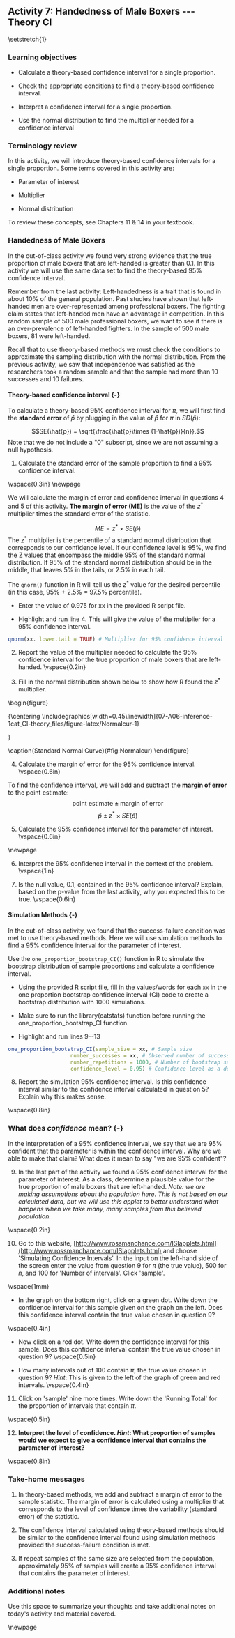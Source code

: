 ## Activity 7:  Handedness of Male Boxers --- Theory CI

\setstretch{1}

### Learning objectives

* Calculate a theory-based confidence interval for a single proportion.

* Check the appropriate conditions to find a theory-based confidence interval.

* Interpret a confidence interval for a single proportion.

* Use the normal distribution to find the multiplier needed for a confidence interval

### Terminology review

In this activity, we will introduce theory-based confidence intervals for a single proportion. Some terms covered in this activity are:

* Parameter of interest

* Multiplier

* Normal distribution

To review these concepts, see Chapters 11 & 14 in your textbook.

### Handedness of Male Boxers

In the out-of-class activity we found very strong evidence that the true proportion of male boxers that are left-handed is greater than 0.1.  In this activity we will use the same data set to find the theory-based 95\% confidence interval.

Remember from the last activity: Left-handedness is a trait that is found in about 10\% of the general population. Past studies have shown that left-handed men are over-represented among professional boxers. The fighting claim states that left-handed men have an advantage in competition.  In this random sample of 500 male professional boxers, we want to see if there is an over-prevalence of left-handed fighters.  In the sample of 500 male boxers, 81 were left-handed.

Recall that to use theory-based methods we must check the conditions to approximate the sampling distribution with the normal distribution.  From the previous activity, we saw that independence was satisfied as the researchers took a random sample and that the sample had more than 10 successes and 10 failures.

#### Theory-based confidence interval {-}

To calculate a theory-based 95\% confidence interval for $\pi$, we will first find the **standard error** of $\hat{p}$ by plugging in the value of $\hat{p}$ for $\pi$ in $SD(\hat{p})$:

$$SE(\hat{p}) = \sqrt{\frac{\hat{p}\times (1-\hat{p})}{n}}.$$
Note that we do not include a "0" subscript, since we are not assuming a null hypothesis. 

1.  Calculate the standard error of the sample proportion to find a 95\% confidence interval.

\vspace{0.3in}
\newpage

We will calculate the margin of error and confidence interval in questions 4 and 5 of this activity. **The margin of error (ME)** is the value of the $z^*$ multiplier times the standard error of the statistic.

$$ME = z^* \times SE(\hat{p})$$
The $z^*$ multiplier is the percentile of a standard normal distribution that corresponds to our confidence level. If our confidence level is 95\%, we find the Z values that encompass the middle 95\% of the standard normal distribution.  If 95\% of the standard normal distribution should be in the middle, that leaves 5\% in the tails, or 2.5\% in each tail.  

The `qnorm()` function in R will tell us the $z^*$ value for the desired percentile (in this case, 95\% + 2.5\% = 97.5\% percentile). 

* Enter the value of 0.975 for xx in the provided R script file. 

* Highlight and run line 4. This will give the value of the multiplier for a 95\% confidence interval.


```r
qnorm(xx. lower.tail = TRUE) # Multiplier for 95% confidence interval
```

2. Report the value of the multiplier needed to calculate the 95\% confidence interval for the true proportion of male boxers that are left-handed.
\vspace{0.2in}

3. Fill in the normal distribution shown below to show how R found the $z^*$ multiplier.

\begin{figure}

{\centering \includegraphics[width=0.45\linewidth]{07-A06-inference-1cat_CI-theory_files/figure-latex/Normalcur-1} 

}

\caption{Standard Normal Curve}(\#fig:Normalcur)
\end{figure}

4.  Calculate the margin of error for the 95\% confidence interval.
\vspace{0.6in}

To find the confidence interval, we will add and subtract the **margin of error** to the point estimate:
$$\text{point estimate}\pm\text{margin of error}$$
$$\hat{p}\pm z^* \times SE(\hat{p})$$

5.  Calculate the 95\% confidence interval for the parameter of interest.
\vspace{0.6in}

\newpage

6.  Interpret the 95\% confidence interval in the context of the problem.
\vspace{1in}

7. Is the null value, 0.1, contained in the 95\% confidence interval?  Explain, based on the p-value from the last activity, why you expected this to be true.
\vspace{0.6in}

#### Simulation Methods {-}

In the out-of-class activity, we found that the success-failure condition was met to use theory-based methods.  Here we will use simulation methods to find a 95\% confidence interval for the parameter of interest.

Use the `one_proportion_bootstrap_CI()` function in R to simulate the bootstrap distribution of sample proportions and calculate a confidence interval. 

* Using the provided R script file, fill in the values/words for each `xx` in the one proportion bootstrap confidence interval (CI) code to create a bootstrap distribution with 1000 simulations. 

* Make sure to run the library(catstats) function before running the one_proportion_bootstrap_CI function.

* Highlight and run lines 9--13


```r
one_proportion_bootstrap_CI(sample_size = xx, # Sample size
                    number_successes = xx, # Observed number of successes
                    number_repetitions = 1000, # Number of bootstrap samples to use
                    confidence_level = 0.95) # Confidence level as a decimal
```

8. Report the simulation 95\% confidence interval.  Is this confidence interval similar to the confidence interval calculated in question 5?  Explain why this makes sense.

\vspace{0.8in}

### What does *confidence* mean? {-}

In the interpretation of a 95\% confidence interval, we say that we are 95\% confident that the parameter is within the confidence interval.  Why are we able to make that claim?  What does it mean to say "we are 95\% confident"?

9. In the last part of the activity we found a 95\% confidence interval for the parameter of interest.  As a class, determine a plausible value for the 
true proportion of male boxers that are left-handed. *Note: we are making assumptions about the population here. This is not based on our calculated data, but we will use this applet to better understand what happens when we take many, many samples from this believed population.*

\vspace{0.2in}

10.  Go to this website, [http://www.rossmanchance.com/ISIapplets.html](http://www.rossmanchance.com/ISIapplets.html) and choose 'Simulating Confidence Intervals'.  In the input on the left-hand side of the screen enter the value from question 9 for $\pi$ (the true value), 500 for $n$, and 100 for 'Number of intervals'.  Click 'sample'.

\vspace{1mm}

* In the graph on the bottom right, click on a green dot.  Write down the confidence interval for this sample given on the graph on the left.  Does this confidence interval contain the true value chosen in question 9?

\vspace{0.4in}

* Now click on a red dot.  Write down the confidence interval for this sample.  Does this confidence interval contain the true value chosen in question 9?
\vspace{0.5in}

* How many intervals out of 100 contain $\pi$, the true value chosen in question 9? *Hint*:  This is given to the left of the graph of green and red intervals.
\vspace{0.4in}

11.  Click on 'sample' nine more times.  Write down the 'Running Total' for the proportion of intervals that contain $\pi$.

\vspace{0.5in}

12.  **Interpret the level of confidence.  *Hint*: What proportion of samples would we expect to give a confidence interval that contains the parameter of interest?**

\vspace{0.8in}


### Take-home messages

1.  In theory-based methods, we add and subtract a margin of error to the sample statistic.  The margin of error is calculated using a multiplier that corresponds to the level of confidence times the variability (standard error) of the statistic.

2. The confidence interval calculated using theory-based methods should be similar to the confidence interval found using simulation methods provided the success-failure condition is met.

<!-- 3.  A smaller sample size will increase the margin of error which results in a wider confidence interval.  -->

3. If repeat samples of the same size are selected from the population, approximately 95\% of samples will create a 95\% confidence interval that contains the parameter of interest.

### Additional notes

Use this space to summarize your thoughts and take additional notes on today's activity and material covered.


\newpage
